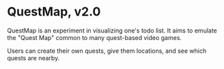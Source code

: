 QuestMap, v2.0
==================

QuestMap is an experiment in visualizing one's todo list.
It aims to emulate the "Quest Map" common to many quest-based video games.

Users can create their own quests, give them locations, and see which quests are nearby.
